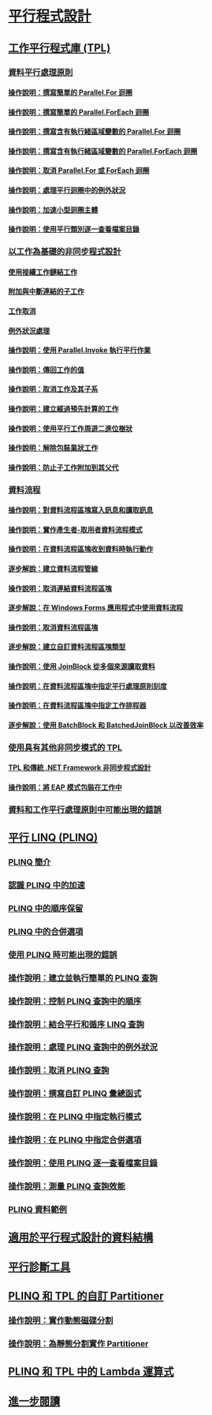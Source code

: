 # [平行程式設計](index.md)
## [工作平行程式庫 (TPL)](task-parallel-library-tpl.md)
### [資料平行處理原則](data-parallelism-task-parallel-library.md)
#### [操作說明：撰寫簡單的 Parallel.For 迴圈](how-to-write-a-simple-parallel-for-loop.md)
#### [操作說明：撰寫簡單的 Parallel.ForEach 迴圈](how-to-write-a-simple-parallel-foreach-loop.md)
#### [操作說明：撰寫含有執行緒區域變數的 Parallel.For 迴圈](how-to-write-a-parallel-for-loop-with-thread-local-variables.md)
#### [操作說明：撰寫含有執行緒區域變數的 Parallel.ForEach 迴圈](how-to-write-a-parallel-foreach-loop-with-thread-local-variables.md)
#### [操作說明：取消 Parallel.For 或 ForEach 迴圈](how-to-cancel-a-parallel-for-or-foreach-loop.md)
#### [操作說明：處理平行迴圈中的例外狀況](how-to-handle-exceptions-in-parallel-loops.md)
#### [操作說明：加速小型迴圈主體](how-to-speed-up-small-loop-bodies.md)
#### [操作說明：使用平行類別逐一查看檔案目錄](how-to-iterate-file-directories-with-the-parallel-class.md)
### [以工作為基礎的非同步程式設計](task-based-asynchronous-programming.md)
#### [使用接續工作鏈結工作](chaining-tasks-by-using-continuation-tasks.md)
#### [附加與中斷連結的子工作](attached-and-detached-child-tasks.md)
#### [工作取消](task-cancellation.md)
#### [例外狀況處理](exception-handling-task-parallel-library.md)
#### [操作說明：使用 Parallel.Invoke 執行平行作業](how-to-use-parallel-invoke-to-execute-parallel-operations.md)
#### [操作說明：傳回工作的值](how-to-return-a-value-from-a-task.md)
#### [操作說明：取消工作及其子系](how-to-cancel-a-task-and-its-children.md)
#### [操作說明：建立經過預先計算的工作](how-to-create-pre-computed-tasks.md)
#### [操作說明：使用平行工作周遊二進位樹狀](how-to-traverse-a-binary-tree-with-parallel-tasks.md)
#### [操作說明：解除包裝巢狀工作](how-to-unwrap-a-nested-task.md)
#### [操作說明：防止子工作附加到其父代](how-to-prevent-a-child-task-from-attaching-to-its-parent.md)
### [資料流程](dataflow-task-parallel-library.md)
#### [操作說明：對資料流程區塊寫入訊息和讀取訊息](how-to-write-messages-to-and-read-messages-from-a-dataflow-block.md)
#### [操作說明：實作產生者-取用者資料流程模式](how-to-implement-a-producer-consumer-dataflow-pattern.md)
#### [操作說明：在資料流程區塊收到資料時執行動作](how-to-perform-action-when-a-dataflow-block-receives-data.md)
#### [逐步解說：建立資料流程管線](walkthrough-creating-a-dataflow-pipeline.md)
#### [操作說明：取消連結資料流程區塊](how-to-unlink-dataflow-blocks.md)
#### [逐步解說：在 Windows Forms 應用程式中使用資料流程](walkthrough-using-dataflow-in-a-windows-forms-application.md)
#### [操作說明：取消資料流程區塊](how-to-cancel-a-dataflow-block.md)
#### [逐步解說：建立自訂資料流程區塊類型](walkthrough-creating-a-custom-dataflow-block-type.md)
#### [操作說明：使用 JoinBlock 從多個來源讀取資料](how-to-use-joinblock-to-read-data-from-multiple-sources.md)
#### [操作說明：在資料流程區塊中指定平行處理原則刻度](how-to-specify-the-degree-of-parallelism-in-a-dataflow-block.md)
#### [操作說明：在資料流程區塊中指定工作排程器](how-to-specify-a-task-scheduler-in-a-dataflow-block.md)
#### [逐步解說：使用 BatchBlock 和 BatchedJoinBlock 以改善效率](walkthrough-using-batchblock-and-batchedjoinblock-to-improve-efficiency.md)
### [使用具有其他非同步模式的 TPL](using-tpl-with-other-asynchronous-patterns.md)
#### [TPL 和傳統 .NET Framework 非同步程式設計](tpl-and-traditional-async-programming.md)
#### [操作說明：將 EAP 模式包裝在工作中](how-to-wrap-eap-patterns-in-a-task.md)
### [資料和工作平行處理原則中可能出現的錯誤](potential-pitfalls-in-data-and-task-parallelism.md)
## [平行 LINQ (PLINQ)](parallel-linq-plinq.md)
### [PLINQ 簡介](introduction-to-plinq.md)
### [認識 PLINQ 中的加速](understanding-speedup-in-plinq.md)
### [PLINQ 中的順序保留](order-preservation-in-plinq.md)
### [PLINQ 中的合併選項](merge-options-in-plinq.md)
### [使用 PLINQ 時可能出現的錯誤](potential-pitfalls-with-plinq.md)
### [操作說明：建立並執行簡單的 PLINQ 查詢](how-to-create-and-execute-a-simple-plinq-query.md)
### [操作說明：控制 PLINQ 查詢中的順序](how-to-control-ordering-in-a-plinq-query.md)
### [操作說明：結合平行和循序 LINQ 查詢](how-to-combine-parallel-and-sequential-linq-queries.md)
### [操作說明：處理 PLINQ 查詢中的例外狀況](how-to-handle-exceptions-in-a-plinq-query.md)
### [操作說明：取消 PLINQ 查詢](how-to-cancel-a-plinq-query.md)
### [操作說明：撰寫自訂 PLINQ 彙總函式](how-to-write-a-custom-plinq-aggregate-function.md)
### [操作說明：在 PLINQ 中指定執行模式](how-to-specify-the-execution-mode-in-plinq.md)
### [操作說明：在 PLINQ 中指定合併選項](how-to-specify-merge-options-in-plinq.md)
### [操作說明：使用 PLINQ 逐一查看檔案目錄](how-to-iterate-file-directories-with-plinq.md)
### [操作說明：測量 PLINQ 查詢效能](how-to-measure-plinq-query-performance.md)
### [PLINQ 資料範例](plinq-data-sample.md)
## [適用於平行程式設計的資料結構](data-structures-for-parallel-programming.md)
## [平行診斷工具](parallel-diagnostic-tools.md)
## [PLINQ 和 TPL 的自訂 Partitioner](custom-partitioners-for-plinq-and-tpl.md)
### [操作說明：實作動態磁碟分割](how-to-implement-dynamic-partitions.md)
### [操作說明：為靜態分割實作 Partitioner](how-to-implement-a-partitioner-for-static-partitioning.md)
## [PLINQ 和 TPL 中的 Lambda 運算式](lambda-expressions-in-plinq-and-tpl.md)
## [進一步閱讀](for-further-reading-parallel-programming.md)
